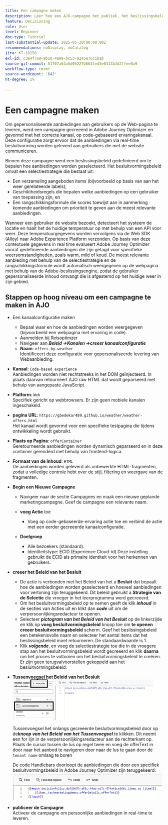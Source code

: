 ```yaml
---
title: Een campagne maken
description: Leer hoe een AJO-campagne het publiek, het beslissingsbeleid en de kanalen verbindt om persoonlijke aanbiedingen op het juiste moment aan te bieden via de verschillende aanraakpunten van de klant.
feature: Decisioning
role: User
level: Beginner
doc-type: Tutorial
last-substantial-update: 2025-05-30T00:00:00Z
recommendations: noDisplay, noCatalog
jira: KT-18258
exl-id: c3e4f760-9b10-4a99-bc53-9245e76c1bab
source-git-commit: 51707a64a5d05227b663fed5e0413b4d2ffee0a9
workflow-type: tm+mt
source-wordcount: '642'
ht-degree: 1%

---
```


# Een campagne maken

Om gepersonaliseerde aanbiedingen aan gebruikers op de Web-pagina te leveren, werd een campagne gecreeerd in Adobe Journey Optimizer en gevormd met het correcte kanaal, op code-gebaseerd ervaringskanaal. Deze configuratie zorgt ervoor dat de aanbiedingen via real-time besluitvorming worden geleverd aan gebruikers die met de website communiceren.

Binnen deze campagne werd een beslissingsbeleid gedefinieerd om te bepalen hoe aanbiedingen worden geselecteerd. Het besluitvormingsbeleid omvat een selectiestrategie die bestaat uit:

- Een verzameling aangeboden items (bijvoorbeeld op basis van aan het weer gerelateerde labels);
- Geschiktheidsregels die bepalen welke aanbiedingen op een gebruiker van toepassing zijn, en
- Een rangschikkingsformule die scores toewijst aan in aanmerking komende aanbiedingen om prioriteit te geven aan de meest relevante aanbiedingen.

Wanneer een gebruiker de website bezoekt, detecteert het systeem de locatie en haalt het de huidige temperatuur op met behulp van een API voor weer. Deze temperatuurgegevens worden vervolgens via de Web SDK (Alloy) naar Adobe Experience Platform verzonden. Op basis van deze contextuele gegevens in real time evalueert Adobe Journey Optimizer vooraf gedefinieerde aanbiedingen die zijn getagd voor specifieke weersomstandigheden, zoals warm, mild of koud. De meest relevante aanbieding met behulp van de selectiestrategie en de rangschikkingsformule wordt automatisch weergegeven op de webpagina met behulp van de Adobe-beslissingsengine, zodat de gebruiker gepersonaliseerde inhoud ontvangt die is afgestemd op het huidige weer in zijn gebied.


## Stappen op hoog niveau om een campagne te maken in AJO

- Een kanaalconfiguratie maken
   - Bepaal waar en hoe de aanbiedingen worden weergegeven (bijvoorbeeld een webpagina met ervaring in code).
   - Aanmelden bij Reisoptimzer
   - Navigeer aan _&#x200B;**Beleid ->Kanalen ->creeer kanaalconfiguratie**&#x200B;_
   - **Naam**: `offers-by-weather`\
     Identificeert deze configuratie voor gepersonaliseerde levering van Webaanbieding.
- **Kanaal**:
  `Code-based experience`\
  Aanbiedingen worden niet rechtstreeks in het DOM geïnjecteerd. In plaats daarvan retourneert AJO raw HTML dat wordt geparseerd met behulp van aangepaste JavaScript.
- **Platform**: `Web`\
  Specifiek gericht op webbrowsers. Er zijn geen mobiele kanalen ingeschakeld.

- **pagina URL**: `https://gbedekar489.github.io/weather/weather-offers.html`\
  Het kanaal wordt gevormd voor een specifieke testpagina die tijdens ontwikkeling wordt gebruikt.
- **Plaats op Pagina**: `offerContainer`\
  Geretourneerde aanbiedingen worden dynamisch geparseerd en in deze container gerenderd met behulp van frontend-logica.

- **Formaat van de Inhoud**: `HTML`\
  De aanbiedingen worden geleverd als onbewerkte HTML-fragmenten, zodat u volledige controle hebt over de stijl, filtering en weergave van de fragmenten.


- **Begin een Nieuwe Campagne**
   - Navigeer naar de sectie Campagnes en maak een nieuwe geplande marketingcampagne. Geef de campagne een relevante naam.
   - **voeg Actie** toe
      - Voeg op code-gebaseerde-ervaring actie toe en verbind de actie met een eerder gecreeerde kanaalconfiguratie.



   - **Doelgroep**
      - Alle bezoekers (standaard).
      - Identiteitstype: ECID (Experience Cloud-id)
Deze instelling gebruikt de ECID als primaire identiteit voor het herkennen van gebruikers.


- **creeer het Beleid van het Besluit**
   - De actie is verbonden met het Beleid van het a **Besluit** dat bepaalt hoe de aanbiedingen worden geselecteerd en hoeveel aanbiedingen voor vertoning zijn teruggekeerd. Dit beleid gebruikt a **Strategie van de Selectie** die vroeger in het leerprogramma werd gecreeerd.
   - Om het besluitvormingsbeleid op te nemen geeft de klik **_inhoud_** in de secties van Acties uit en klikt dan **_code_** uit om de verpersoonlijkingsredacteur te openen.
   - Selecteer _&#x200B;**pictogram van het Beleid van het Besluit**&#x200B;_ op de linkerzijde en klik op **voeg besluitvormingsbeleid** knoop toe om **te openen creeer besluitvormingsbeleid** scherm. Geef het beslissingsbeleid een betekenisvolle naam en selecteer het aantal items dat het beslissingsbeleid moet retourneren. De standaardwaarde is 1.
   - Klik **_volgende_**, en voeg de selectiestrategie toe die in de vroegere stap aan het besluitvormingsbeleid wordt gecreeerd en klik **daarna** om het proces te voltooien om het besluitvormingsbeleid te creëren. Er zijn geen terugvalvoorstellen gekoppeld aan het besluitvormingsbeleid.



- **Tussenvoegsel het Beleid van het Besluit**
  ![ verpersoonlijking-redacteur ](assets/personalization-editor.png)

  Tussenvoegsel het onlangs gecreeerde besluitvormingsbeleid door op de _&#x200B;**knoop van het Beleid van het Tussenvoegsel**&#x200B;_ te klikken. Dit neemt een for lijn in de verpersoonlijkingsredacteur aan de rechterkant op.
Plaats de cursor tussen de lus op regel twee en voeg de offerText in door naar het aanbod te navigeren door naar de lus te gaan door de `tenant name` omlaag te boren

  De code Handlebars doorloopt de aanbiedingen die door een specifiek besluitvormingsbeleid in Adobe Journey Optimizer zijn teruggekeerd.
  ![ greep-bar ](assets/handlebar-code.png)

- **publiceer de Campagne**\
  Activeer de campagne om persoonlijke aanbiedingen in real-time te leveren.
